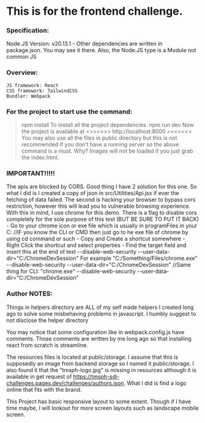 # This is for the frontend challenge.

### Specification:
Node.JS Version:    v20.13.1
    - Other dependencies are written in package.json. You may see it there.
    Also, the Node.JS type is a Module not common JS

### Overview:
    JS framework: React
    CSS framework: TailwindCSS
    Bundler: Webpack
    
### For the project to start use the command:
> npm install 
    To install all the project dependencies.
> npm run dev
    Now the project is available at   <>>>>>>      http://localhost:8000      <<<<<<>
    You may also use all the files in public directory but this is not recommended if you don't have a running server so the above command is a must.
        Why? Images will not be loaded if you just grab the index.html.


### IMPORTANT!!!!!
The apis are blocked by CORS. Good thing I have 2 solution for this one. So what I did is I created a copy of json in src/Utilities/Api.jsx if ever the fetching of data failed. The second is hacking your browser to bypass cors restriction, however this will lead you to vulnerable browsing experience. With this in mind, I use chrome for this demo. There is a flag to disable cors completely for the sole purpose of this test (BUT BE SURE TO PUT IT BACK)
    - Go to your chrome icon or exe file which is usually in programFiles in your C: //IF you know the CLI or CMD then just go to he exe file of chrome by using cd command or such
    - Copy and Create a shortcut somewhere
    - Right Click the shortcut and select properties
    - Find the target field and insert this at the end of text --disable-web-security --user-data-dir="C:/ChromeDevSession"
            For example "C:/Something/Files/chrome.exe" --disable-web-security --user-data-dir="C:/ChromeDevSession"
            //Same thing for CLI:
            "chrome.exe" --disable-web-security --user-data-dir="C:/ChromeDevSession"






### **Author NOTES:**
Things in helpers directory are ALL of my self made helpers I created long ago to solve some misbehaving problems in javascript. I humbly suggest to not disclose the helper directory

You may notice that some configuration like in webpack.config.js have comments. Those comments are written by me long ago so that installing react from scratch is streamline.

The resources files is located at public/storage. I assume that this is supposedly an image from backend storage so I named it public/storage.
    I also found it that the "tmsph-logo.jpg" is missing in resources although it is available in get request of https://tmsph-sdi-challenges.pages.dev/challenges/authors.json. What I did is find a logo online that fits with the brand.

This Project has basic responsive layout to some extent. Though if I have time maybe, I will lookout for more screen layouts such as landscape mobile screen. 
    
